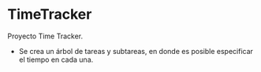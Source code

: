 # TimeTracker

Proyecto Time Tracker.

- Se crea un árbol de tareas y subtareas, en donde es posible especificar el tiempo en cada una. 
